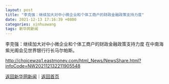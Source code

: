 ```yaml
---
layout: post
title: "李克强：继续加大对中小微企业和个体工商户的财政金融政策支持力度"
date: 2021-12-13 17:16:39 +0800
categories: xinhuawang
tags: 新华网新闻
---
```

李克强：继续加大对中小微企业和个体工商户的财政金融政策支持力度
在中南海紫光阁会见世界银行行长马尔帕斯。

<http://choicewzp1.eastmoney.com/html_News/NewsShare.html?infoCode=NW202112132211905548>

[返回新华网新闻](//finews.withounder.com/xinhuawang/)｜[返回首页](//finews.withounder.com/)
